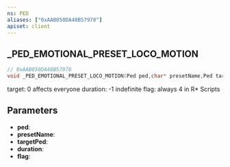 ```yaml
---
ns: PED
aliases: ["0xAAB050DA48B57978"]
apiset: client
---
```

## _PED_EMOTIONAL_PRESET_LOCO_MOTION

```c
// 0xAAB050DA48B57978
void _PED_EMOTIONAL_PRESET_LOCO_MOTION(Ped ped,char* presetName,Ped targetPed,int duration,int flag);
```

target: 0 affects everyone
duration: -1 indefinite
flag: always 4 in R* Scripts

## Parameters
* **ped**:
* **presetName**:
* **targetPed**:
* **duration**:
* **flag**: